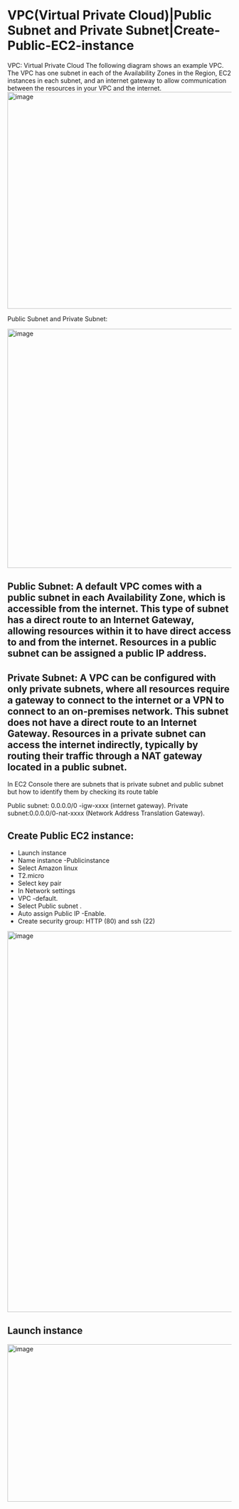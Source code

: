 # VPC(Virtual Private Cloud)|Public Subnet and Private Subnet|Create-Public-EC2-instance

VPC: Virtual Private Cloud 
The following diagram shows an example VPC. The VPC has one subnet in each of the Availability Zones in the Region, EC2 instances in each subnet, and an internet gateway to allow communication between the resources in your VPC and the internet.
<img width="814" height="486" alt="image" src="https://github.com/user-attachments/assets/b8d4aa04-c159-4898-b65a-ea71b4ae21ab" />

Public Subnet and Private Subnet:

<img width="735" height="536" alt="image" src="https://github.com/user-attachments/assets/19676e58-dbb9-4194-be1e-5ed21d38f865" />


## Public Subnet: A default VPC comes with a public subnet in each Availability Zone, which is accessible from the internet. This type of subnet has a direct route to an Internet Gateway, allowing resources within it to have direct access to and from the internet. Resources in a public subnet can be assigned a public IP address.
## Private Subnet: A VPC can be configured with only private subnets, where all resources require a gateway to connect to the internet or a VPN to connect to an on-premises network. This subnet does not have a direct route to an Internet Gateway. Resources in a private subnet can access the internet indirectly, typically by routing their traffic through a NAT gateway located in a public subnet. 

In EC2 Console there are subnets that is private subnet and public subnet but how to identify them by checking its route table

Public subnet: 0.0.0.0/0 -igw-xxxx (internet gateway).
Private subnet:0.0.0.0/0-nat-xxxx (Network Address Translation Gateway).

## Create Public EC2 instance:
-	Launch instance
-	Name instance -Publicinstance
-	Select Amazon linux
-	T2.micro
-	Select key pair
-	In Network settings
-	VPC -default.
-	Select Public subnet .
-	Auto assign Public IP -Enable.
-	Create security group: HTTP (80) and ssh (22)
  
<img width="1073" height="854" alt="image" src="https://github.com/user-attachments/assets/20fd0d67-f7af-4249-a992-f4fae438e6fa" />

## Launch instance 

<img width="1244" height="353" alt="image" src="https://github.com/user-attachments/assets/1f255fc6-afa5-41c5-a898-05683127c960" />

